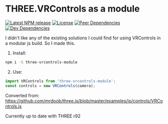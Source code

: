 # THREE.VRControls as a module

[![Latest NPM release][npm-badge]][npm-badge-url]
[![License][license-badge]][license-badge-url]
[![Peer Dependencies][peer-dependencies-badge]][peer-dependencies-badge-url]
[![Dev Dependencies][dev-dependencies-badge]][dev-dependencies-badge-url]

I didn't like any of the existing solutions I could find for using VRControls in a modular js build. So I made this.

1. Install:
```bash
npm i -S three-vrcontrols-module
```

2. Use:
```javascript
import VRControls from 'three-vrcontrols-module';
const controls = new VRControls(camera);
```

Converted from: https://github.com/mrdoob/three.js/blob/master/examples/js/controls/VRControls.js

Currently up to date with THREE r92

[npm-badge]: https://img.shields.io/npm/v/three-vrcontrols-module.svg
[npm-badge-url]: https://www.npmjs.com/package/three-vrcontrols-module
[license-badge]: https://img.shields.io/npm/l/three-vrcontrols-module.svg
[license-badge-url]: ./LICENSE.md
[peer-dependencies-badge]: https://david-dm.org/halvves/three-vrcontrols-module/peer-status.svg
[peer-dependencies-badge-url]: https://david-dm.org/halvves/three-vrcontrols-module?type=peer
[dev-dependencies-badge]: https://david-dm.org/halvves/three-vrcontrols-module/dev-status.svg
[dev-dependencies-badge-url]: https://david-dm.org/halvves/three-vrcontrols-module?type=dev
